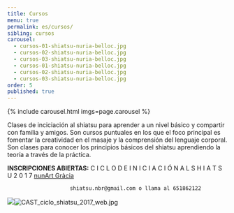 ```yaml
---
title: Cursos
menu: true
permalink: es/cursos/
sibling: cursos
carousel:
  - cursos-01-shiatsu-nuria-belloc.jpg
  - cursos-02-shiatsu-nuria-belloc.jpg
  - cursos-03-shiatsu-nuria-belloc.jpg
  - cursos-01-shiatsu-nuria-belloc.jpg
  - cursos-02-shiatsu-nuria-belloc.jpg
  - cursos-03-shiatsu-nuria-belloc.jpg
order: 5
published: true
---
```


{% include carousel.html imgs=page.carousel %}

Clases de inciciación al shiatsu para aprender a un nivel básico y compartir con familia y amigos. Son cursos puntuales en los que el foco principal es fomentar la creatividad en el masaje y la comprensión del lenguaje corporal. Son clases para conocer los principios básicos del shiatsu aprendiendo la teoría a través de la práctica.

**INSCRIPCIONES ABIERTAS:** C I C L O    D E  I N I C I A C I Ó N   A L   S H I A T S U   2 0 1 7 [nunArt Gràcia](http://nunartbcn.com/ca/)

                        shiatsu.nbr@gmail.com o llama al 651862122 

![]({{site.baseurl}}/image/CAST_ciclo_shiatsu_2017_web.jpg)![CAST_ciclo_shiatsu_2017_web.jpg]({{site.baseurl}}/image/CAST_ciclo_shiatsu_2017_web.jpg)

